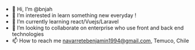 - 👋 Hi, I’m @bnjah
- 👀 I’m interested in learn something new everyday !
- 🌱 I’m currently learning react/Vuejs/Laravel
- 💞️ I’m looking to collaborate on enterprise who use front and back end technologies
- 📫 How to reach me navarretebenjamin1994@gmail.com, Temuco, Chile

<!---
bnjah/bnjah is a ✨ special ✨ repository because its `README.md` (this file) appears on your GitHub profile.
You can click the Preview link to take a look at your changes.
--->
